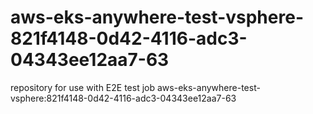 # aws-eks-anywhere-test-vsphere-821f4148-0d42-4116-adc3-04343ee12aa7-63
repository for use with E2E test job aws-eks-anywhere-test-vsphere:821f4148-0d42-4116-adc3-04343ee12aa7-63
